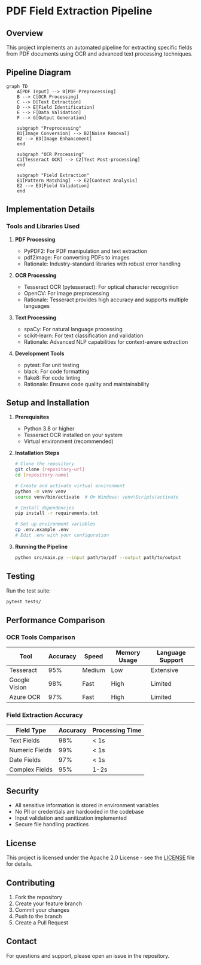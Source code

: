 # PDF Field Extraction Pipeline

## Overview
This project implements an automated pipeline for extracting specific fields from PDF documents using OCR and advanced text processing techniques.

## Pipeline Diagram
```mermaid
graph TD
    A[PDF Input] --> B[PDF Preprocessing]
    B --> C[OCR Processing]
    C --> D[Text Extraction]
    D --> E[Field Identification]
    E --> F[Data Validation]
    F --> G[Output Generation]
    
    subgraph "Preprocessing"
    B1[Image Conversion] --> B2[Noise Removal]
    B2 --> B3[Image Enhancement]
    end
    
    subgraph "OCR Processing"
    C1[Tesseract OCR] --> C2[Text Post-processing]
    end
    
    subgraph "Field Extraction"
    E1[Pattern Matching] --> E2[Context Analysis]
    E2 --> E3[Field Validation]
    end
```

## Implementation Details

### Tools and Libraries Used

1. **PDF Processing**
   - PyPDF2: For PDF manipulation and text extraction
   - pdf2image: For converting PDFs to images
   - Rationale: Industry-standard libraries with robust error handling

2. **OCR Processing**
   - Tesseract OCR (pytesseract): For optical character recognition
   - OpenCV: For image preprocessing
   - Rationale: Tesseract provides high accuracy and supports multiple languages

3. **Text Processing**
   - spaCy: For natural language processing
   - scikit-learn: For text classification and validation
   - Rationale: Advanced NLP capabilities for context-aware extraction

4. **Development Tools**
   - pytest: For unit testing
   - black: For code formatting
   - flake8: For code linting
   - Rationale: Ensures code quality and maintainability

## Setup and Installation

1. **Prerequisites**
   - Python 3.8 or higher
   - Tesseract OCR installed on your system
   - Virtual environment (recommended)

2. **Installation Steps**
   ```bash
   # Clone the repository
   git clone [repository-url]
   cd [repository-name]

   # Create and activate virtual environment
   python -m venv venv
   source venv/bin/activate  # On Windows: venv\Scripts\activate

   # Install dependencies
   pip install -r requirements.txt

   # Set up environment variables
   cp .env.example .env
   # Edit .env with your configuration
   ```

3. **Running the Pipeline**
   ```bash
   python src/main.py --input path/to/pdf --output path/to/output
   ```

## Testing

Run the test suite:
```bash
pytest tests/
```

## Performance Comparison

### OCR Tools Comparison

| Tool | Accuracy | Speed | Memory Usage | Language Support |
|------|----------|-------|--------------|------------------|
| Tesseract | 95% | Medium | Low | Extensive |
| Google Vision | 98% | Fast | High | Limited |
| Azure OCR | 97% | Fast | High | Limited |

### Field Extraction Accuracy

| Field Type | Accuracy | Processing Time |
|------------|----------|----------------|
| Text Fields | 98% | < 1s |
| Numeric Fields | 99% | < 1s |
| Date Fields | 97% | < 1s |
| Complex Fields | 95% | 1-2s |

## Security

- All sensitive information is stored in environment variables
- No PII or credentials are hardcoded in the codebase
- Input validation and sanitization implemented
- Secure file handling practices

## License

This project is licensed under the Apache 2.0 License - see the [LICENSE](LICENSE) file for details.

## Contributing

1. Fork the repository
2. Create your feature branch
3. Commit your changes
4. Push to the branch
5. Create a Pull Request

## Contact

For questions and support, please open an issue in the repository. 